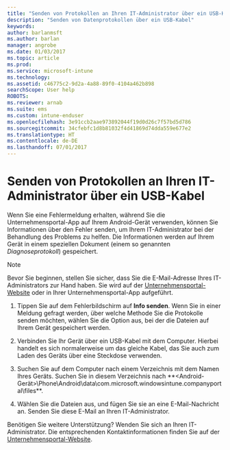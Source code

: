 ```yaml
---
title: "Senden von Protokollen an Ihren IT-Administrator über ein USB-Kabel | Microsoft-Dokumentation"
description: "Senden von Datenprotokollen über ein USB-Kabel"
keywords: 
author: barlanmsft
ms.author: barlan
manager: angrobe
ms.date: 01/03/2017
ms.topic: article
ms.prod: 
ms.service: microsoft-intune
ms.technology: 
ms.assetid: c46775c2-9d2a-4a88-89f0-4104a462b898
searchScope: User help
ROBOTS: 
ms.reviewer: arnab
ms.suite: ems
ms.custom: intune-enduser
ms.openlocfilehash: 3e91ccb2aae973892044f19d0d26c7f57bd5d786
ms.sourcegitcommit: 34cfebfc1d8b81032f4d41869d74dda559e677e2
ms.translationtype: HT
ms.contentlocale: de-DE
ms.lasthandoff: 07/01/2017
---
```

# <a name="send-logs-to-your-it-admin-using-a-usb-cable"></a>Senden von Protokollen an Ihren IT-Administrator über ein USB-Kabel

Wenn Sie eine Fehlermeldung erhalten, während Sie die Unternehmensportal-App auf Ihrem Android-Gerät verwenden, können Sie Informationen über den Fehler senden, um Ihrem IT-Administrator bei der Behandlung des Problems zu helfen. Die Informationen werden auf Ihrem Gerät in einem speziellen Dokument (einem so genannten _Diagnoseprotokoll_) gespeichert.

> [!Note]
> Bevor Sie beginnen, stellen Sie sicher, dass Sie die E-Mail-Adresse Ihres IT-Administrators zur Hand haben. Sie wird auf der [Unternehmensportal-Website](http://portal.manage.microsoft.com) oder in Ihrer Unternehmensportal-App aufgeführt.

1.  Tippen Sie auf dem Fehlerbildschirm auf **Info senden**. Wenn Sie in einer Meldung gefragt werden, über welche Methode Sie die Protokolle senden möchten, wählen Sie die Option aus, bei der die Dateien auf Ihrem Gerät gespeichert werden.

2.  Verbinden Sie Ihr Gerät über ein USB-Kabel mit dem Computer. Hierbei handelt es sich normalerweise um das gleiche Kabel, das Sie auch zum Laden des Geräts über eine Steckdose verwenden.

3.  Suchen Sie auf dem Computer nach einem Verzeichnis mit dem Namen Ihres Geräts. Suchen Sie in diesem Verzeichnis nach **<Android-Gerät>\Phone\Android\data\com.microsoft.windowsintune.companyportal\files\**.

4.  Wählen Sie die Dateien aus, und fügen Sie sie an eine E-Mail-Nachricht an. Senden Sie diese E-Mail an Ihren IT-Administrator.

Benötigen Sie weitere Unterstützung? Wenden Sie sich an Ihren IT-Administrator. Die entsprechenden Kontaktinformationen finden Sie auf der [Unternehmensportal-Website](http://portal.manage.microsoft.com).

